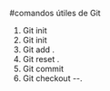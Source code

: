 #comandos útiles de Git

1. Git init
2. Git init
3. Git add .
4. Git reset .
5. Git commit
6. Git checkout --.